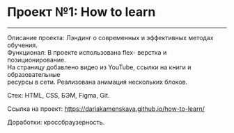 # Проект №1: How to learn 
------
Описание проекта: Лэндинг о современных и эффективных методах обучения.  
Функционал: В проекте использована flex- верстка и позиционирование.  
На страницу добавлено видео из YouTube, ссылки на книги и образовательные  
ресурсы в сети. Реализована анимация нескольких блоков.  
  
Стек: HTML, CSS, БЭМ, Figma, Git.  
  
Ссылка на проект: https://dariakamenskaya.github.io/how-to-learn/
  
Доработки: кроссбраузерность.  
